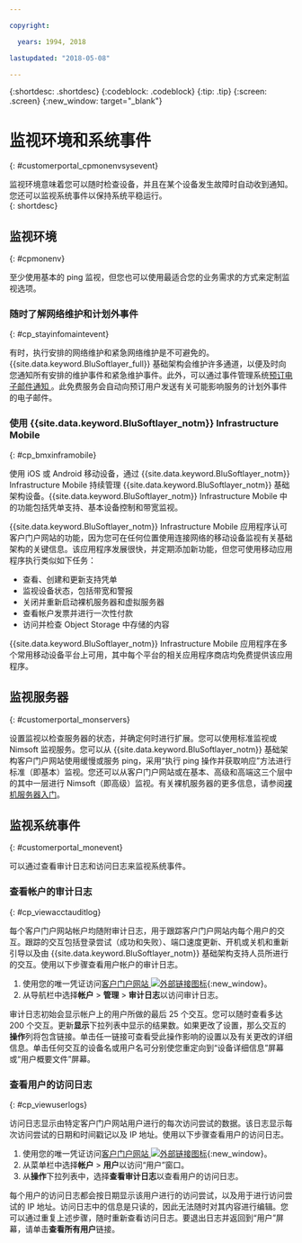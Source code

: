 ```yaml
---

copyright:

  years: 1994, 2018

lastupdated: "2018-05-08"

---
```


{:shortdesc: .shortdesc}
{:codeblock: .codeblock}
{:tip: .tip}
{:screen: .screen}
{:new_window: target="_blank"}


# 监视环境和系统事件
{: #customerportal_cpmonenvsysevent}

监视环境意味着您可以随时检查设备，并且在某个设备发生故障时自动收到通知。您还可以监视系统事件以保持系统平稳运行。  
{: shortdesc}

## 监视环境
{: #cpmonenv}

至少使用基本的 ping 监视，但您也可以使用最适合您的业务需求的方式来定制监视选项。

### 随时了解网络维护和计划外事件
{: #cp_stayinfomaintevent}

有时，执行安排的网络维护和紧急网络维护是不可避免的。{{site.data.keyword.BluSoftlayer_full}} 基础架构会维护许多通道，以便及时向您通知所有安排的维护事件和紧急维护事件。此外，可以通过事件管理系统[预订电子邮件通知 ](/docs/customer-portal/cpsub2not.html)。此免费服务会自动向预订用户发送有关可能影响服务的计划外事件的电子邮件。

### 使用 {{site.data.keyword.BluSoftlayer_notm}} Infrastructure Mobile
{: #cp_bmxinframobile}

使用 iOS 或 Android 移动设备，通过 {{site.data.keyword.BluSoftlayer_notm}} Infrastructure Mobile 持续管理 {{site.data.keyword.BluSoftlayer_notm}} 基础架构设备。{{site.data.keyword.BluSoftlayer_notm}} Infrastructure Mobile 中的功能包括凭单支持、基本设备控制和带宽监视。

{{site.data.keyword.BluSoftlayer_notm}} Infrastructure Mobile 应用程序认可客户门户网站的功能，因为您可在任何位置使用连接网络的移动设备监视有关基础架构的关键信息。该应用程序发展很快，并定期添加新功能，但您可使用移动应用程序执行类似如下任务：
  * 查看、创建和更新支持凭单
  * 监视设备状态，包括带宽和警报
  * 关闭并重新启动裸机服务器和虚拟服务器
  * 查看帐户发票并进行一次性付款
  * 访问并检查 Object Storage 中存储的内容

{{site.data.keyword.BluSoftlayer_notm}} Infrastructure Mobile 应用程序在多个常用移动设备平台上可用，其中每个平台的相关应用程序商店均免费提供该应用程序。

## 监视服务器
{: #customerportal_monservers}

设置监视以检查服务器的状态，并确定何时进行扩展。您可以使用标准监视或 Nimsoft 监视服务。您可以从 {{site.data.keyword.BluSoftlayer_notm}} 基础架构客户门户网站使用缓慢或服务 ping，采用“执行 ping 操作并获取响应”方法进行标准（即基本）监视。您还可以从客户门户网站或在基本、高级和高端这三个层中的其中一层进行 Nimsoft（即高级）监视。有关裸机服务器的更多信息，请参阅[裸机服务器入门](/docs/bare-metal/about.html)。

## 监视系统事件
{: #customerportal_monevent}

可以通过查看审计日志和访问日志来监视系统事件。

### 查看帐户的审计日志
{: #cp_viewacctauditlog}

每个客户门户网站帐户均随附审计日志，用于跟踪客户门户网站内每个用户的交互。跟踪的交互包括登录尝试（成功和失败）、端口速度更新、开机或关机和重新引导以及由 {{site.data.keyword.BluSoftlayer_notm}} 基础架构支持人员所进行的交互。使用以下步骤查看用户帐户的审计日志。

1. 使用您的唯一凭证访问[客户门户网站 ![外部链接图标](../icons/launch-glyph.svg)](https://control.softlayer.com/){:new_window}。
2. 从导航栏中选择**帐户** > **管理** > **审计日志**以访问审计日志。

审计日志初始会显示帐户上的用户所做的最后 25 个交互。您可以随时查看多达 200 个交互。更新**显示**下拉列表中显示的结果数。如果更改了设置，那么交互的**操作**列将包含链接。单击任一链接可查看受此操作影响的设置以及有关更改的详细信息。单击任何交互的设备名或用户名可分别使您重定向到“设备详细信息”屏幕或“用户概要文件”屏幕。

### 查看用户的访问日志
{: #cp_viewuserlogs}

访问日志显示由特定客户门户网站用户进行的每次访问尝试的数据。该日志显示每次访问尝试的日期和时间戳记以及 IP 地址。使用以下步骤查看用户的访问日志。

1. 使用您的唯一凭证访问[客户门户网站 ![外部链接图标](../icons/launch-glyph.svg)](https://control.softlayer.com/){:new_window}。
2. 从菜单栏中选择**帐户** > **用户**以访问“用户”窗口。
3. 从**操作**下拉列表中，选择**查看审计日志**以查看用户的访问日志。

每个用户的访问日志都会按日期显示该用户进行的访问尝试，以及用于进行访问尝试的 IP 地址。访问日志中的信息是只读的，因此无法随时对其内容进行编辑。您可以通过重复上述步骤，随时重新查看访问日志。要退出日志并返回到“用户”屏幕，请单击**查看所有用户**链接。
